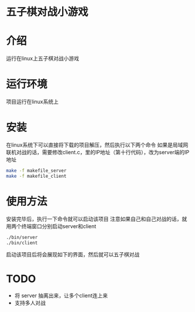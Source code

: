 # 五子棋对战小游戏

# 介绍 
运行在linux上五子棋对战小游戏

# 运行环境
项目运行在linux系统上 

# 安装
在linux系统下可以直接将下载的项目解压，然后执行以下两个命令
如果是局域网联机对战的话，需要修改client.c，里的IP地址（第十行代码），改为server端的IP地址
```bash
make -f makefile_server
make -f makefile_client

```
# 使用方法
安装完毕后，执行一下命令就可以启动该项目
注意如果自己和自己对战的话，就用两个终端窗口分别启动server和client
```bash
./bin/server
./bin/client
```
启动该项目后将会展现如下的界面，然后就可以五子棋对战

# TODO 
* 将 server 抽离出来，让多个client连上来  
* 支持多人对战

